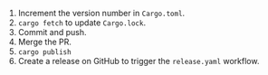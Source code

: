 1. Increment the version number in `Cargo.toml`.
1. `cargo fetch` to update `Cargo.lock`.
1. Commit and push.
1. Merge the PR.
1. `cargo publish`
1. Create a release on GitHub to trigger the `release.yaml` workflow.
